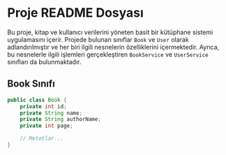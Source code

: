 # Proje README Dosyası

Bu proje, kitap ve kullanıcı verilerini yöneten basit bir kütüphane sistemi uygulamasını içerir. Projede bulunan sınıflar `Book` ve `User` olarak adlandırılmıştır ve her biri ilgili nesnelerin özelliklerini içermektedir. Ayrıca, bu nesnelerle ilgili işlemleri gerçekleştiren `BookService` ve `UserService` sınıfları da bulunmaktadır.

## Book Sınıfı

```java
public class Book {
    private int id;
    private String name;
    private String authorName;
    private int page;

    // Metotlar...
}


